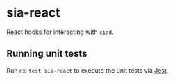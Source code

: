 # sia-react

React hooks for interacting with `siad`.

## Running unit tests

Run `nx test sia-react` to execute the unit tests via [Jest](https://jestjs.io).
